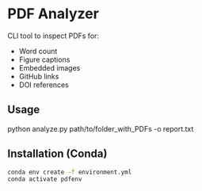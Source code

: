 # PDF Analyzer

CLI tool to inspect PDFs for:
- Word count
- Figure captions
- Embedded images
- GitHub links
- DOI references


## Usage

python analyze.py path/to/folder_with_PDFs -o report.txt


## Installation (Conda)

```bash
conda env create -f environment.yml
conda activate pdfenv


